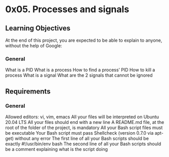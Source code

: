 # 0x05. Processes and signals
## Learning Objectives
At the end of this project, you are expected to be able to explain to anyone, without the help of Google:

### General
What is a PID
What is a process
How to find a process’ PID
How to kill a process
What is a signal
What are the 2 signals that cannot be ignored
## Requirements
### General
Allowed editors: vi, vim, emacs
All your files will be interpreted on Ubuntu 20.04 LTS
All your files should end with a new line
A README.md file, at the root of the folder of the project, is mandatory
All your Bash script files must be executable
Your Bash script must pass Shellcheck (version 0.7.0 via apt-get) without any error
The first line of all your Bash scripts should be exactly #!/usr/bin/env bash
The second line of all your Bash scripts should be a comment explaining what is the script doing
